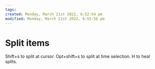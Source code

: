 ```yaml
---
tags: 
created: Monday, March 21st 2022, 6:52:54 pm
modified: Monday, March 21st 2022, 6:55:56 pm
---
```


# Split items
Shift+s to split at cursor. Opt+shift+s to split at time selection. H to heal splits.